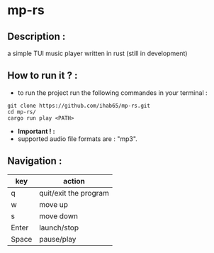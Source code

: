 # mp-rs
## Description :

a simple TUI music player written in rust
(still in development)

## How to run it ? :

- to run the project run the following commandes in your terminal :
```
git clone https://github.com/ihab65/mp-rs.git
cd mp-rs/
cargo run play <PATH>
```
- **Important ! :** 
- supported audio file formats are : "mp3". 


## Navigation :

| key         | action      |
| ----------- | ----------- |
| q           | quit/exit the program|
| w           | move up     |
| s           | move down   |
| Enter       | launch/stop |
| Space       | pause/play  |
